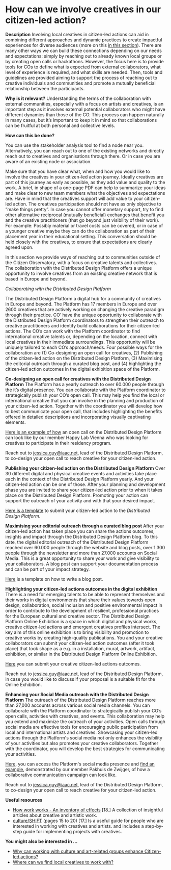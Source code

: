 # How can we involve creatives in our citizen-led action?

**Description** Involving local creatives in citizen-led actions can aid in combining different approaches and dynamic practices to create impactful experiences for diverse audiences (more on this [in this section](broken-reference)). There are many other ways we can build these connections depending on our needs and expectations: simply by reaching out to already known local groups or by creating open calls or hackathons. However, the focus here is to provide tools for COs to define what is expected from external collaborators, what level of experience is required, and what skills are needed. Then, tools and guidelines are provided aiming to support the process of reaching out to creative individuals and communities and promote a mutually beneficial relationship between the participants.

**Why is it relevant?** Understanding the terms of the collaboration with external communities, especially with a focus on artists and creatives, is an important step as it involves external potential collaborators who might have different dynamics than those of the CO. This process can happen naturally in many cases, but it’s important to keep it in mind so that collaborations can be fruitful at both personal and collective levels.

**How can this be done?**

You can use the stakeholder analysis tool to find a node near you. Alternatively, you can reach out to one of the existing networks and directly reach out to creatives and organisations through there. Or in case you are aware of an existing node or association.

Make sure that you have clear what, when and how you would like to involve the creatives in your citizen-led action journey. Ideally creatives are part of this journey as early as possible, as they add value and quality to the work. A brief, in shape of a one-page PDF can help to summarize your ideas and make clear to new team members what the objectives and expectations are. Have in mind that the creatives support will add value to your citizen-led action. The creatives participation should not have as only objective to “make things pretty”. In case you cannot offer monetary support, try to find other alternative reciprocal (mutually beneficial) exchanges that benefit you and the creative practitioners (that go beyond just visibility of their work). For example: Possibly material or travel costs can be covered, or in case of a younger creative maybe they can do the collaboration as part of their placement year in their educational setting. This conversation should be held closely with the creatives, to ensure that expectations are clearly agreed upon.

In this section we provide ways of reaching out to communities outside of the Citizen Observatory, with a focus on creative talents and collectives. The collaboration with the Distributed Design Platform offers a unique opportunity to involve creatives from an existing creative network that is based in Europe and beyond.

_Collaborating with the Distributed Design Platform_

The Distributed Design Platform a digital hub for a community of creatives in Europe and beyond. The Platform has 17 members in Europe and over 2600 creatives that are actively working on changing the creative paradigm through their practice. CO’ have the unique opportunity to collaborate with the Distributed Design Platform coordinators to strengthen their outreach to creative practitioners and identify build collaborations for their citizen-led actions. The CO’s can work with the Platform coordinator to find international creative talents or, depending on the location, connect with local creatives in their immediate surroundings. This opportunity will be uniquely tailored to each CO’s approach/needs. Four possible ways for the collaboration are (1) Co-designing an open call for creatives, (2) Publishing of the citizen-led action on the Distributed Design Platform, (3) Maximising the editorial outreach through a curated blog post, and (4) highlighting the citizen-led action outcomes in the digital exhibition space of the Platform.

**Co-designing an open call for creatives with the Distributed Design Platform** The Platform has a yearly outreach to over 60.000 people through the it’s digital presence. You can collaborate with the Platform coordinator to strategically publish your CO’s open call. This may help you find the local or international creative that you can involve in the planning and production of your citizen-led action. Together with the coordinator you will develop how to best communicate your open call, that includes highlighting the benefits offered in detailed descriptions and incorporating visually captivating elements.

[Here is an example of how](https://distributeddesign.eu/open-call-distributed-design-residency-at-happylab-vienna/) an open call on the Distributed Design Platform can look like by our member Happy Lab Vienna who was looking for creatives to participate in their residency program.

Reach out to jessica.guy@iaac.net, lead of the Distributed Design Platform, to co-design your open call to reach creative for your citizen-led action.

**Publishing your citizen-led action on the Distributed Design Platform** Over 30 different digital and physical creative events and activities take place each in the context of the Distributed Design Platform yearly. And your citizen-led action can be one of those. After your planning and development phase you are invited to share your citizen-led action prior to when it takes place on the Distributed Design Platform. Promoting your action can support the outreach of your activity and with that your desired impact.

[Here is a template](https://docs.google.com/document/d/1e9FHnSDsUD0TIDbPQUErJuC2LCF-D4pr6r93vv1VgnU/edit?usp=sharing) to submit your citizen-led action to the _Distributed Design Platform_.

**Maximising your editorial outreach through a curated blog post** After your citizen-led action has taken place you can share the actions outcomes, insights and impact through the Distributed Design Platform blog. To this date, the digital editorial outreach of the Distributed Design Platform reached over 60.000 people through the website and blog posts, over 1.300 people through the newsletter and more than 27.000 accounts on Social Media. This is a great opportunity to share your work and give visibility to your collaborators. A blog post can support your documentation process and can be part of your impact strategy.

[Here](https://docs.google.com/document/d/1EvHiYZyGjVqTBZEFKd4C4eNodMRAMZTSaoJjHBVJAjM/edit?usp=sharing) is a template on how to write a blog post.

**Highlighting your citizen-led actions outcomes in the digital exhibition** There is a need for emerging talents to be able to represent themselves and their works in digital environments that share their values towards open design, collaboration, social inclusion and positive environmental impact in order to contribute to the development of resilient, professional practices for the European cultural and creative sector. The Distributed Design Platform Online Exhibition is a space in which digital and physical works, creative citizen-led actions and emergent creatives profiles intersect. The key aim of this online exhibition is to bring visibility and promotion to creative works by creating high-quality publications. You and your creative collaborators can submit your citizen-led action outcomes (after it took place) that took shape as a e.g. in a installation, mural, artwork, artifact, exhibition, or similar in the Distributed Design Platform Online Exhibition.

[Here](https://docs.google.com/forms/d/1ZidvYOPLElD87jh1dR_yG3NTJj82Dq2dLSIZ6uWKAvc/viewform?edit_requested=true) you can submit your creative citizen-led actions outcomes.

Reach out to jessica.guy@iaac.net, lead of the Distributed Design Platform, in case you would like to discuss if your proposal is a suitable fit for the Online Exhibition.

**Enhancing your Social Media outreach with the Distributed Design Platform** The outreach of the Distributed Design Platform reaches more than 27,000 accounts across various social media channels. You can collaborate with the Platform coordinator to strategically publish your CO’s open calls, activities with creatives, and events. This collaboration may help you extend and maximize the outreach of your activities. Open calls through social media are effective tools for encouraging public participation from local and international artists and creatives. Showcasing your citizen-led actions through the Platform's social media not only enhances the visibility of your activities but also promotes your creative collaborators. Together with the coordinator, you will develop the best strategies for communicating your activities.

[Here](https://www.instagram.com/distributeddesign/?igshid=MzRlODBiNWFlZA%3D%3D), you can access the Platform's social media presence and [find an example](https://www.instagram.com/p/CxqLPXCoh2X/?igshid=MzRlODBiNWFlZA%3D%3D\&img_index=1), demonstrated by our member Pakhuis de Zwijger, of how a collaborative communication campaign can look like.

Reach out to jessica.guy@iaac.net, lead of the Distributed Design Platform, to co-design your open call to reach creative for your citizen-led action.

**Useful resources**

* [How work works - An inventory of effects](http://creativehubs.net/uploads/How_Work_Works-Publication-PDF_Preview.pdf) \[18.] A collection of insightful articles about creative and artistic work.
* [culture/SHIFT](https://www.creativecarbonscotland.com/wp-content/uploads/2021/04/CultureSHIFT-methodology-2021-final.pdf) (pages 15 to 20) \[17.] Is a useful guide for people who are interested in working with creatives and artists. and includes a step-by-step guide for implementing projects with creatives.

**You might also be interested in …**

* [Why can working with culture and art-related groups enhance Citizen-led actions?](broken-reference)
* [Where can we find local creatives to work with?](broken-reference)
